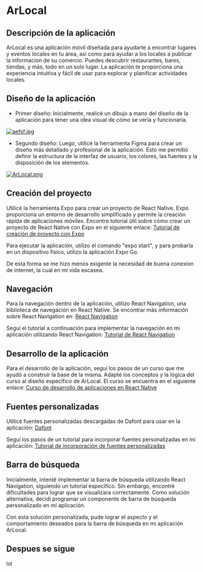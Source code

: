 # ArLocal

## Descripción de la aplicación

ArLocal es una aplicación móvil diseñada para ayudarte a encontrar lugares y eventos locales en tu área, asi como para ayudar a los locales a publicar la informacion de su comercio. Puedes descubrir restaurantes, bares, tiendas, y más, todo en un solo lugar. La aplicación te proporciona una experiencia intuitiva y fácil de usar para explorar y planificar actividades locales.

## Diseño de la aplicación

- Primer diseño: Inicialmente, realicé un dibujo a mano del diseño de la aplicación para tener una idea visual de cómo se vería y funcionaría.

[![aefsf.jpg](https://i.postimg.cc/wj8bj4Kd/aefsf.jpg)](https://postimg.cc/BXpChgQh)

- Segundo diseño: Luego, utilicé la herramienta Figma para crear un diseño más detallado y profesional de la aplicación. Esto me permitió definir la estructura de la interfaz de usuario, los colores, las fuentes y la disposición de los elementos.

[![ArLocal.png](https://i.postimg.cc/cLxk3gJD/ArLocal.png)](https://postimg.cc/BXzC9vHD)

## Creación del proyecto

Utilicé la herramienta Expo para crear un proyecto de React Native. Expo proporciona un entorno de desarrollo simplificado y permite la creación rápida de aplicaciones móviles. Encontre tutorial útil sobre cómo crear un proyecto de React Native con Expo en el siguiente enlace: [Tutorial de creación de proyecto con Expo](https://www.youtube.com/watch?v=hXDMWeD0ERM&t=1819s&ab_channel=Fazt)

Para ejecutar la aplicación, utilizo el comando "expo start", y para probarla en un dispositivo físico, utilizo la aplicación Expo Go.

De esta forma se me hizo menos exigente la necesidad de buena conexion de internet, la cual en mi vida escasea.

## Navegación

Para la navegación dentro de la aplicación, utilizo React Navigation, una biblioteca de navegación en React Native. Se encontrar más información sobre React Navigation en: [React Navigation](https://reactnavigation.org/)

Seguí el tutorial a continuación para implementar la navegación en mi aplicación utilizando React Navigation: [Tutorial de React Navigation](https://www.youtube.com/watch?v=_K9f-OZPPVA&ab_channel=BetoMoedano)

## Desarrollo de la aplicación

Para el desarrollo de la aplicación, seguí los pasos de un curso que me ayudó a construir la base de la misma. Adapté los conceptos y la lógica del curso al diseño específico de ArLocal. El curso se encuentra en el siguiente enlace: [Curso de desarrollo de aplicaciones en React Native](https://www.youtube.com/watch?v=qi87b6VcIHY&ab_channel=midudev)

## Fuentes personalizadas

Utilicé fuentes personalizadas descargadas de Dafont para usar en la aplicación: [Dafont](https://www.dafont.com/)

Seguí los pasos de un tutorial para incorporar fuentes personalizadas en mi aplicación: [Tutorial de incorporación de fuentes personalizadas](https://www.youtube.com/watch?v=MTkhqml1KM4&t=282s&ab_channel=JuanJoseOrtiz)

## Barra de búsqueda

Inicialmente, intenté implementar la barra de búsqueda utilizando React Navigation, siguiendo un tutorial específico. Sin embargo, encontré dificultades para lograr que se visualizara correctamente. Como solución alternativa, decidí programar un componente de barra de búsqueda personalizado en mi aplicación.

Con esta solución personalizada, pude lograr el aspecto y el comportamiento deseados para la barra de búsqueda en mi aplicación ArLocal.

## Despues se sigue
lol
